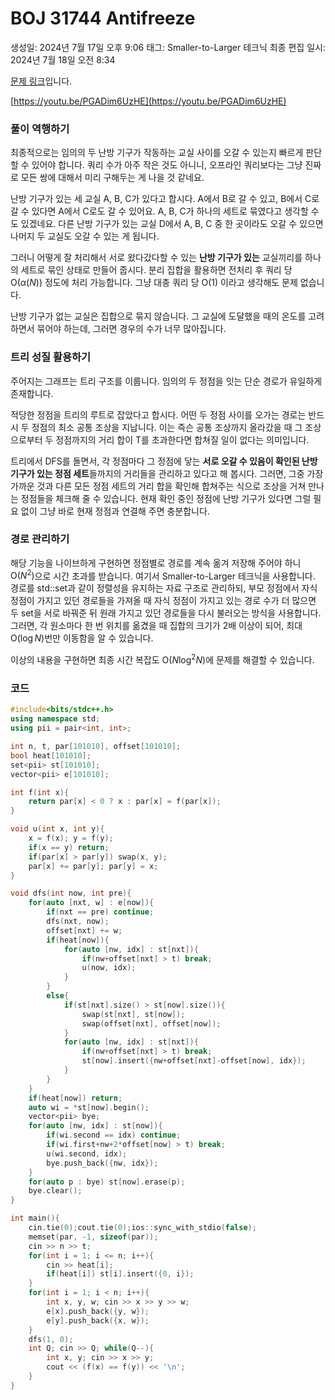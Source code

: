 # BOJ 31744 Antifreeze

생성일: 2024년 7월 17일 오후 9:06
태그: Smaller-to-Larger 테크닉
최종 편집 일시: 2024년 7월 18일 오전 8:34

[문제 링크](http://boj.kr/31744)입니다.

[https://youtu.be/PGADim6UzHE](https://youtu.be/PGADim6UzHE)

### 풀이 역행하기

최종적으로는 임의의 두 난방 기구가 작동하는 교실 사이를 오갈 수 있는지 빠르게 판단할 수 있어야 합니다. 쿼리 수가 아주 작은 것도 아니니, 오프라인 쿼리보다는 그냥 진짜로 모든 쌍에 대해서 미리 구해두는 게 나을 것 같네요.

난방 기구가 있는 세 교실 A, B, C가 있다고 합시다. A에서 B로 갈 수 있고, B에서 C로 갈 수 있다면 A에서 C로도 갈 수 있어요. A, B, C가 하나의 세트로 묶였다고 생각할 수도 있겠네요. 다른 난방 기구가 있는 교실 D에서 A, B, C 중 한 곳이라도 오갈 수 있으면 나머지 두 교실도 오갈 수 있는 게 됩니다.

그러니 어떻게 잘 처리해서 서로 왔다갔다할 수 있는 **난방 기구가 있는** 교실끼리를 하나의 세트로 묶인 상태로 만들어 줍시다. 분리 집합을 활용하면 전처리 후 쿼리 당 $\mathrm{O}(\alpha(N))$ 정도에 처리 가능합니다. 그냥 대충 쿼리 당 $\mathrm{O}(1)$ 이라고 생각해도 문제 없습니다.

난방 기구가 없는 교실은 집합으로 묶지 않습니다. 그 교실에 도달했을 때의 온도를 고려하면서 묶어야 하는데, 그러면 경우의 수가 너무 많아집니다.

### 트리 성질 활용하기

주어지는 그래프는 트리 구조를 이룹니다. 임의의 두 정점을 잇는 단순 경로가 유일하게 존재합니다. 

적당한 정점을 트리의 루트로 잡았다고 합시다. 어떤 두 정점 사이를 오가는 경로는 반드시 두 정점의 최소 공통 조상을 지납니다. 이는 즉슨 공통 조상까지 올라갔을 때 그 조상으로부터 두 정점까지의 거리 합이 T를 초과한다면 합쳐질 일이 없다는 의미입니다.

트리에서 DFS를 돌면서, 각 정점마다 그 정점에 닿는 **서로 오갈 수 있음이 확인된 난방 기구가 있는 정점 세트**들까지의 거리들을 관리하고 있다고 해 봅시다. 그러면, 그중 가장 가까운 것과 다른 모든 정점 세트의 거리 합을 확인해 합쳐주는 식으로 조상을 거쳐 만나는 정점들을 체크해 줄 수 있습니다. 현재 확인 중인 정점에 난방 기구가 있다면 그럴 필요 없이 그냥 바로 현재 정점과 연결해 주면 충분합니다.

 

### 경로 관리하기

해당 기능을 나이브하게 구현하면 정점별로 경로를 계속 옮겨 저장해 주어야 하니 $\mathrm{O}(N^2)$으로 시간 초과를 받습니다. 여기서 Smaller-to-Larger 테크닉을 사용합니다. 경로를 std::set과 같이 정렬성을 유지하는 자료 구조로 관리하되, 부모 정점에서 자식 정점이 가지고 있던 경로들을 가져올 때 자식 정점이 가지고 있는 경로 수가 더 많으면 두 set을 서로 바꿔준 뒤 원래 가지고 있던 경로들을 다시 불러오는 방식을 사용합니다. 그러면, 각 원소마다 한 번 위치를 옮겼을 때 집합의 크기가 2배 이상이 되어, 최대 $\mathrm{O}(\log N)$번만 이동함을 알 수 있습니다.

이상의 내용을 구현하면 최종 시간 복잡도 $\mathrm{O}(N \log^2 N)$에 문제를 해결할 수 있습니다.

### 코드

```cpp
#include<bits/stdc++.h>
using namespace std;
using pii = pair<int, int>;

int n, t, par[101010], offset[101010];
bool heat[101010];
set<pii> st[101010];
vector<pii> e[101010];

int f(int x){
	return par[x] < 0 ? x : par[x] = f(par[x]);
}

void u(int x, int y){
	x = f(x); y = f(y);
	if(x == y) return;
	if(par[x] > par[y]) swap(x, y);
	par[x] += par[y]; par[y] = x;
}

void dfs(int now, int pre){
	for(auto [nxt, w] : e[now]){
		if(nxt == pre) continue;
		dfs(nxt, now);
		offset[nxt] += w;
		if(heat[now]){
			for(auto [nw, idx] : st[nxt]){
				if(nw+offset[nxt] > t) break;
				u(now, idx);
			}
		}
		else{
			if(st[nxt].size() > st[now].size()){
				swap(st[nxt], st[now]);
				swap(offset[nxt], offset[now]);
			}
			for(auto [nw, idx] : st[nxt]){
				if(nw+offset[nxt] > t) break;
				st[now].insert({nw+offset[nxt]-offset[now], idx});
			}
		}
	}
	if(heat[now]) return;
	auto wi = *st[now].begin();
	vector<pii> bye;
	for(auto [nw, idx] : st[now]){
		if(wi.second == idx) continue;
		if(wi.first+nw+2*offset[now] > t) break;
		u(wi.second, idx);
		bye.push_back({nw, idx});
	}
	for(auto p : bye) st[now].erase(p);
	bye.clear();
}

int main(){
	cin.tie(0);cout.tie(0);ios::sync_with_stdio(false);
	memset(par, -1, sizeof(par));
	cin >> n >> t;
	for(int i = 1; i <= n; i++){
		cin >> heat[i];
		if(heat[i]) st[i].insert({0, i});
	}
	for(int i = 1; i < n; i++){
		int x, y, w; cin >> x >> y >> w;
		e[x].push_back({y, w});
		e[y].push_back({x, w});
	}
	dfs(1, 0);
	int Q; cin >> Q; while(Q--){
		int x, y; cin >> x >> y;
		cout << (f(x) == f(y)) << '\n';
	}
}
```